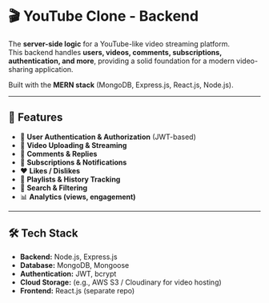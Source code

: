 # 🎬 YouTube Clone - Backend

The **server-side logic** for a YouTube-like video streaming platform.  
This backend handles **users, videos, comments, subscriptions, authentication, and more**, providing a solid foundation for a modern video-sharing application.  

Built with the **MERN stack** (MongoDB, Express.js, React.js, Node.js).

---

## 🚀 Features

- 👤 **User Authentication & Authorization** (JWT-based)
- 🎥 **Video Uploading & Streaming**
- 💬 **Comments & Replies**
- 🔔 **Subscriptions & Notifications**
- ❤️ **Likes / Dislikes**
- 📂 **Playlists & History Tracking**
- 🔎 **Search & Filtering**
- 📊 **Analytics (views, engagement)**

---

## 🛠️ Tech Stack

- **Backend:** Node.js, Express.js  
- **Database:** MongoDB, Mongoose  
- **Authentication:** JWT, bcrypt  
- **Cloud Storage:** (e.g., AWS S3 / Cloudinary for video hosting)  
- **Frontend:** React.js (separate repo)  



